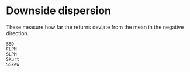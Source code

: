 # Downside dispersion

These measure how far the returns deviate from the mean in the negative direction.

```@docs
SSD
FLPM
SLPM
SKurt
SSkew
```

